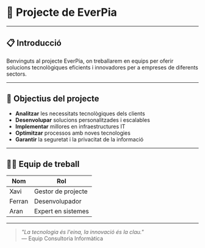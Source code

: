 # 🚀 Projecte de EverPia

---

## 📋 Introducció

Benvinguts al projecte EverPia, on treballarem en equips per oferir solucions tecnològiques eficients i innovadores per a empreses de diferents sectors.

---

## 🎯 Objectius del projecte

- **Analitzar** les necessitats tecnològiques dels clients  
- **Desenvolupar** solucions personalitzades i escalables  
- **Implementar** millores en infraestructures IT  
- **Optimitzar** processos amb noves tecnologies  
- **Garantir** la seguretat i la privacitat de la informació  

---

## 🧑‍💻 Equip de treball

| Nom    | Rol                |
|--------|--------------------|
| Xavi   | Gestor de projecte  |
| Ferran | Desenvolupador     |
| Aran   | Expert en sistemes  |

---

> *"La tecnologia és l'eina, la innovació és la clau."*  
> — Equip Consultoria Informàtica
